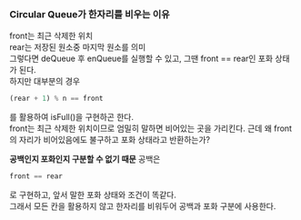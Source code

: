 ### Circular Queue가 한자리를 비우는 이유

front는 최근 삭제한 위치  
rear는 저장된 원소중 마지막 원소를 의미  
그렇다면 deQueue 후 enQueue를 실행할 수 있고, 그땐 front == rear인 포화 상태가 된다.  
하지만 대부분의 경우
```python
(rear + 1) % n == front
```
를 활용하여 isFull()을 구현하곤 한다.  
front는 최근 삭제한 위치이므로 엄밀히 말하면 비어있는 곳을 가리킨다. 근데 왜 front의 자리가 비어있음에도 불구하고 포화 상태라고 반환하는가?

**공백인지 포화인지 구분할 수 없기 때문**
공백은 
```python
front == rear
```
로 구현하고, 앞서 말한 포화 상태와 조건이 똑같다.  
그래서 모든 칸을 활용하지 않고 한자리를 비워두어 공백과 포화 구분에 사용한다.
  